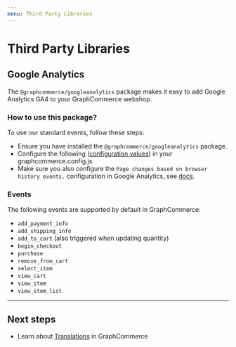 ```yaml
---
menu: Third Party Libraries
---
```


# Third Party Libraries

## Google Analytics

The `@graphcommerce/googleanalytics` package makes it easy to add Google
Analytics GA4 to your GraphCommerce webshop.

### How to use this package?

To use our standard events, follow these steps:

- Ensure you have installed the `@graphcommerce/googleanalytics` package.
- Configure the following
  ([configuration values](https://github.com/graphcommerce-org/graphcommerce/blob/canary/packages/googleanalytics/Config.graphqls))
  in your graphcommerce.config.js
- Make sure you also configure the
  `Page changes based on browser history events.` configuration in Google
  Analytics, see
  [docs](https://developers.google.com/analytics/devguides/collection/ga4/single-page-applications?implementation=browser-history#implement_single-page_application_measurement).

### Events

The following events are supported by default in GraphCommerce:

- `add_payment_info`
- `add_shipping_info`
- `add_to_cart` (also triggered when updating quantity)
- `begin_checkout`
- `purchase`
- `remove_from_cart`
- `select_item`
- `view_cart`
- `view_item`
- `view_item_list`

---

## Next steps

- Learn about [Translations](../framework/translations.md) in GraphCommerce
